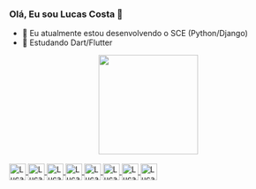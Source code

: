 ### Olá, Eu sou Lucas Costa 👋


- 🔭 Eu atualmente estou desenvolvendo o SCE (Python/Django)
- 🌱 Estudando Dart/Flutter

<div align="center">
  <a href="https://github.com/rafaballerini">
  <img height="180em" src="https://github-readme-stats.vercel.app/api?username=LucasSMC&show_icons=true&theme=dark&include_all_commits=true&count_private=true"/>
</div>
  
  <div style="display:inline_block"><br>
    <img align="center" alt="Lucas-Py"  height="30" src="https://img.shields.io/badge/Python-14354C?style=for-the-badge&logo=python&logoColor=white">
    <img align="center" alt="Lucas-HTML"  height="30" src="https://img.shields.io/badge/HTML-239120?style=for-the-badge&logo=html5&logoColor=white">
    <img align="center" alt="Lucas-js"  height="30" src="https://img.shields.io/badge/JavaScript-323330?style=for-the-badge&logo=javascript&logoColor=F7DF1E">
    <img align="center" alt="Lucas-Dart"  height="30" src="https://img.shields.io/badge/Dart-0175C2?style=for-the-badge&logo=dart&logoColor=white">
    <img align="center" alt="Lucas-Bootstrap5"  height="30" src="https://img.shields.io/badge/Bootstrap-563D7C?style=for-the-badge&logo=bootstrap&logoColor=white">
    <img align="center" alt="Lucas-Django"  height="30" src="https://img.shields.io/badge/Django-092E20?style=for-the-badge&logo=django&logoColor=white">
     <img align="center" alt="Lucas-Flutter"  height="30" src="https://img.shields.io/badge/Flutter-02569B?style=for-the-badge&logo=flutter&logoColor=white">
     <img align="center" alt="Lucas-Postgres"  height="30" src="https://img.shields.io/badge/PostgreSQL-316192?style=for-the-badge&logo=postgresql&logoColor=white">
  </div>
